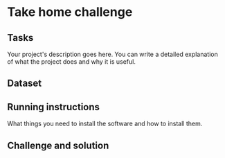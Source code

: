 # Take home challenge

## Tasks

Your project's description goes here. You can write a detailed explanation of what the project does and why it is useful.

## Dataset

## Running instructions

What things you need to install the software and how to install them.

## Challenge and solution
